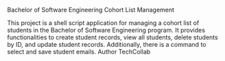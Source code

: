 Bachelor of Software Engineering Cohort List Management

This project is a shell script application for managing a cohort list of students in the Bachelor of Software Engineering program. It provides functionalities to create student records, view all students, delete students by ID, and update student records. Additionally, there is a command to select and save student emails.
Author TechCollab
